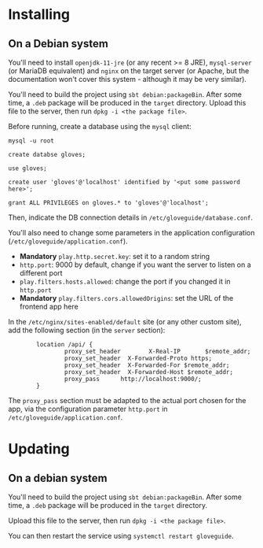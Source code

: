 # Installing

## On a Debian system

You'll need to install `openjdk-11-jre` (or any recent >= 8 JRE), `mysql-server` (or MariaDB equivalent) and `nginx` on the target server (or Apache, but the documentation won't cover this system - although it may be very similar).

You'll need to build the project using `sbt debian:packageBin`. After some time, a `.deb` package will be produced in the `target` directory. Upload this file to the server, then run `dpkg -i <the package file>`.

Before running, create a database using the `mysql` client:

```
mysql -u root

create databse gloves;

use gloves;

create user 'gloves'@'localhost' identified by '<put some password here>';

grant ALL PRIVILEGES on gloves.* to 'gloves'@'localhost';
```

Then, indicate the DB connection details in `/etc/gloveguide/database.conf`.

You'll also need to change some parameters in the application configuration (`/etc/gloveguide/application.conf`).
- **Mandatory** `play.http.secret.key`: set it to a random string
- `http.port`: 9000 by default, change if you want the server to listen on a different port
- `play.filters.hosts.allowed`: change the port if you changed it in `http.port`
- **Mandatory** `play.filters.cors.allowedOrigins`: set the URL of the frontend app here

In the `/etc/nginx/sites-enabled/default` site (or any other custom site), add the following section (in the `server` section):

```
        location /api/ {
                proxy_set_header        X-Real-IP       $remote_addr;
                proxy_set_header  X-Forwarded-Proto https;
                proxy_set_header  X-Forwarded-For $remote_addr;
                proxy_set_header  X-Forwarded-Host $remote_addr;
                proxy_pass      http://localhost:9000/;
        }
```

The `proxy_pass` section must be adapted to the actual port chosen for the app, via the configuration parameter `http.port` in `/etc/gloveguide/application.conf`.




# Updating

## On a debian system

You'll need to build the project using `sbt debian:packageBin`. After some time, a `.deb` package will be produced in the `target` directory. 

Upload this file to the server, then run `dpkg -i <the package file>`.

You can then restart the service using `systemctl restart gloveguide`. 

